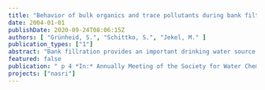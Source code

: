 ```yaml
---
title: "Behavior of bulk organics and trace pollutants during bank filtration and groundwater recharge of wastewater-impacted surface waters"
date: 2004-01-01
publishDate: 2020-09-24T08:06:15Z
authors: [ "Grünheid, S.", "Schittko, S.", "Jekel, M." ]
publication_types: ["1"]
abstract: "Bank fillration provides an important drinking water source to the city of Berlin. 56% of the drinking water is derived from bank filtration (the remainder is 14% replenished groundwater and 30% natural groundwater) [1]. At most bank filtration sites, the surface water contains portions of sewage treatment plant effluent (Lake Tegel 10-30%, [2]). Due to water recycling, the introduction of effluent organic matter (EfON) and persistent trace pollutants in the drinking water may be a concern. The project \"Organic Substances in Bank filtration and Groundwater Recharge Process Studies\" at the Department for Water Quality Control (DWQC) at the Technical University of Berlin is part of the \"Natural and Artificial Systems for Recharge and lnfiltration (NASRI)' - project of the Berlin Centre of Competence for Water [3]. The research objectives of this part of the project are to study the removal of bulk organics (dissolved organic carbon (DOC) and EfOM) and trace organics at three field sites with different characteristics. Since the processes during bank filtration are very complex, it is difficult to predict bulk organic composition in the bank filtrale or to estimate important factors of influence for the degradation of trace compounds. For instance, it was shown in previous studies, that iodinated x-ray contrast medias are deiodinated under teductive conditions. Therefore, a bank filtration under anoxic or even anaerobic conditions would provide the removal of these trace pollutants. In addition to lhe redox state, factors such as retention time, initial degradable carbon . concentration, soil properties and hydrogeologlcal conditions may affect the final concentration. In order to be able to prevent the intrusion of persistent pollutants into the drinking water, lhe factors of influence are studied for a few model compounds that represent groups of trace pollutants. This will provide a tool that can be merged with hydrogeological models and soil properties to predict the removal efficiency of a given field site. To fulfill these objectives this research is presently investating: (i) the differences in bulk organic composition and trace organic concentration related to bank filtration conditions at three different field sites in Berlin, (ii) the simulation of a bank filtration site with a 30m soil column (elimination of hydrogeological variables)."
featured: false
publication: " p 4 *In:* Annually Meeting of the Society for Water Chemistry (GdCh). Bad Saarow, Germany. 17. - 19.5.2004"
projects: ["nasri"]
---
```


